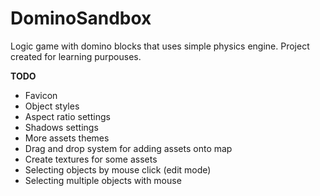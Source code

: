 # DominoSandbox
Logic game with domino blocks that uses simple physics engine.
Project created for learning purpouses.

<b>TODO</b>
<ul>
	<li>Favicon</li>
	<li>Object styles</li>
	<li>Aspect ratio settings</li>
	<li>Shadows settings</li>
	<li>More assets themes</li>
	<li>Drag and drop system for adding assets onto map</li>
	<li>Create textures for some assets</li>
	<li>Selecting objects by mouse click (edit mode)</li>
	<li>Selecting multiple objects with mouse</li>
</ul>